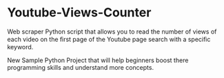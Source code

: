 # Youtube-Views-Counter
 Web scraper Python script that allows you to read the number of views of each video on the ﬁrst page of the Youtube page search with a speciﬁc keyword.

New Sample Python Project that will help beginners boost there programming skills and understand more concepts.
